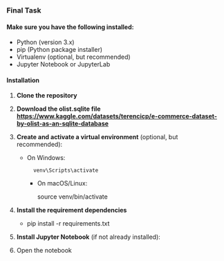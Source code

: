 ### Final Task

#### Make sure you have the following installed:

- Python (version 3.x)
- pip (Python package installer)
- Virtualenv (optional, but recommended)
- Jupyter Notebook or JupyterLab

#### Installation

 1. **Clone the repository** 

 2. **Download the olist.sqlite file https://www.kaggle.com/datasets/terencicp/e-commerce-dataset-by-olist-as-an-sqlite-database**
 
 3. **Create and activate a virtual environment** (optional, but recommended):
    - On Windows:
        
            venv\Scripts\activate
        

        - On macOS/Linux:
        
            source venv/bin/activate
        
4. **Install the requirement dependencies**
    - pip install -r requirements.txt

5. **Install Jupyter Notebook** (if not already installed):
6. Open the notebook
